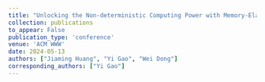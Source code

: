 ```yaml
---
title: "Unlocking the Non-deterministic Computing Power with Memory-Elastic Multi-Exit Neural Networks"
collection: publications
to_appear: False
publication_type: 'conference'
venue: 'ACM WWW'
date: 2024-05-13
authors: ["Jiaming Huang", "Yi Gao", "Wei Dong"]
corresponding_authors: ["Yi Gao"]
---
```


